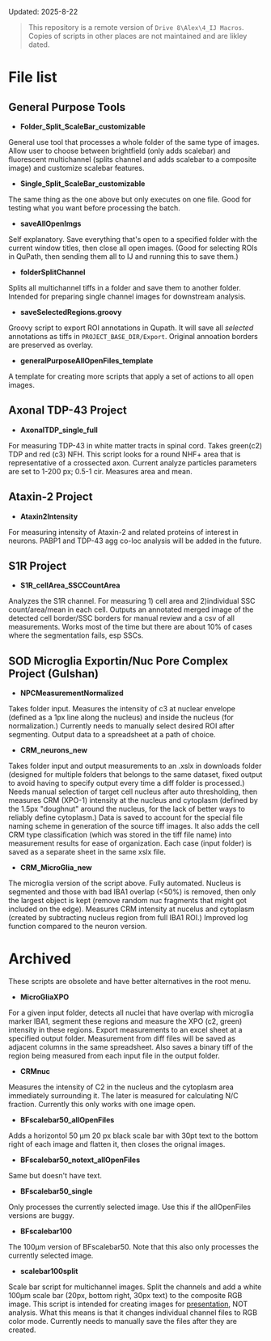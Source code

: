 Updated: 2025-8-22

>This repository is a remote version of `Drive 8\Alex\4_IJ Macros`. Copies of scripts in other places are not maintained and are likley dated.

# File list
## General Purpose Tools

- **Folder_Split_ScaleBar_customizable**

General use tool that processes a whole folder of the same type of images. Allow user to choose between brightfield (only adds scalebar) and fluorescent multichannel (splits channel and adds scalebar to a composite image) and customize scalebar features.

- **Single_Split_ScaleBar_customizable**

The same thing as the one above but only executes on one file. Good for testing what you want before processing the batch.

- **saveAllOpenImgs**

Self explanatory. Save everything that's open to a specified folder with the current window titles, then close all open images. (Good for selecting ROIs in QuPath, then sending them all to IJ and running this to save them.)

- **folderSplitChannel**

Splits all multichannel tiffs in a folder and save them to another folder. Intended for preparing single channel images for downstream analysis.


- **saveSelectedRegions.groovy**

Groovy script to export ROI annotations in Qupath. It will save all *selected* annotations as tiffs in `PROJECT_BASE_DIR/Export`. Original annoation borders are preserved as overlay.

- **generalPurposeAllOpenFiles_template**

A template for creating more scripts that apply a set of actions to all open images.

## Axonal TDP-43 Project
- **AxonalTDP_single_full** 

For measuring TDP-43 in white matter tracts in spinal cord. Takes green(c2) TDP and red (c3) NFH. This script looks for a round NHF+ area that is representative of a crossected axon. Current analyze particles parameters are set to 1-200 px; 0.5-1 cir. Measures area and mean.

## Ataxin-2 Project
- **Ataxin2Intensity**

For measuring intensity of Ataxin-2 and related proteins of interest in neurons. PABP1 and TDP-43 agg co-loc analysis will be added in the future.

## S1R Project
- **S1R_cellArea_SSCCountArea** 

Analyzes the S1R channel. For measuring 1) cell area and 2)individual SSC count/area/mean in each cell. Outputs an annotated merged image of the detected cell border/SSC borders for manual review and a csv of all measurements. Works most of the time but there are about 10% of cases where the segmentation fails, esp SSCs.

## SOD Microglia Exportin/Nuc Pore Complex Project (Gulshan) 


- **NPCMeasurementNormalized**

Takes folder input. Measures the intensity of c3 at nuclear envelope (defined as a 1px line along the nucleus) and inside the nucleus (for normalization.) Currently needs to manually select desired ROI after segmenting. Output data to a spreadsheet at a path of choice.  


- **CRM_neurons_new**

Takes folder input and output measurements to an .xslx in downloads folder (designed for multiple folders that belongs to the same dataset, fixed output to avoid having to specify output every time a diff folder is processed.) Needs manual selection of target cell nucleus after auto thresholding, then measures CRM (XPO-1) intensity at the nucleus and cytoplasm (defined by the 1.5px "doughnut" around the nucleus, for the lack of better ways to reliably define cytoplasm.) Data is saved to account for the special file naming scheme in generation of the source tiff images. It also adds the cell CRM type classification (which was stored in the tiff file name) into measurement results for ease of organization. Each case (input folder) is saved as a separate sheet in the same xslx file.

- **CRM_MicroGlia_new**

The microglia version of the script above. Fully automated. Nucleus is segmented and those with bad IBA1 overlap (<50%) is removed, then only the largest object is kept (remove random nuc fragments that might got included on the edge). Measures CRM intensity at nucelus and cytoplasm (created by subtracting nucleus region from full IBA1 ROI.) Improved log function compared to the neuron version.

# Archived
These scripts are obsolete and have better alternatives in the root menu.

- **MicroGliaXPO**

 For a given input folder, detects all nuclei that have overlap with microglia marker IBA1, segment these regions and measure the XPO (c2, green) intensity in these regions. Export measurements to an excel sheet at a specified output folder. Measurement from diff files will be saved as adjacent columns in the same spreadsheet. Also saves a binary tiff of the region being measured from each input file in the output folder.

- **CRMnuc**

Measures the intensity of C2 in the nucleus and the cytoplasm area immediately surrounding it. The later is measured for calculating N/C fraction. Currently this only works with one image open.

- **BFscalebar50_allOpenFiles**

Adds a horizontol 50 μm 20 px black scale bar with 30pt text to the bottom right of each image and flatten it, then closes the orignal images.

- **BFscalebar50_notext_allOpenFiles**

Same but doesn't have text.

- **BFscalebar50_single**

Only processes the currently selected image. Use this if the allOpenFiles versions are buggy.

- **BFscalebar100**

The 100μm version of BFscalebar50. Note that this also only processes the currently selected image.

 - **scalebar100split** 

Scale bar script for multichannel images. Split the channels and add a white 100μm scale bar (20px, bottom right, 30px text) to the composite RGB image. This script is intended for creating images for <ins>presentation</ins>, NOT analysis. What this means is that it changes individual channel files to RGB color mode. Currently needs to manually save the files after they are created.
